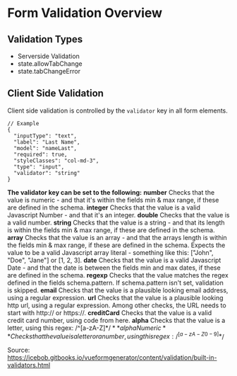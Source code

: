 # Form Validation Overview

## Validation Types
- Serverside Validation
- state.allowTabChange
- state.tabChangeError

## Client Side Validation
Client side validation is controlled by the `validator` key in all form elements.

```
// Example
{
  "inputType": "text",
  "label": "Last Name",
  "model": "nameLast",
  "required": true,
  "styleClasses": "col-md-3",
  "type": "input",
  "validator": "string"
}
```

**The validator key can be set to the following:**
**number**
Checks that the value is numeric - and that it's within the fields min & max range, if these are defined in the schema.
**integer**
Checks that the value is a valid Javascript Number - and that it's an integer.
**double**
Checks that the value is a valid number.
**string**
Checks that the value is a string - and that its length is within the fields min & max range, if these are defined in the schema.
**array**
Checks that the value is an array - and that the arrays length is within the fields min & max range, if these are defined in the schema.
Expects the value to be a valid Javascript array literal - something like this: ["John", "Doe", "Jane"] or [1, 2, 3].
**date**
Checks that the value is a valid Javascript Date - and that the date is between the fields min and max dates, if these are defined in the schema.
**regexp**
Checks that the value matches the regex defined in the fields schema.pattern. If schema.pattern isn't set, validation is skipped.
**email**
Checks that the value is a plausible looking email address, using a regular expression.
**url**
Checks that the value is a plausible looking http url, using a regular expression. Among other checks, the URL needs to start with http:// or https://.
**creditCard**
Checks that the value is a valid credit card number, using code from here.
**alpha**
Checks that the value is a letter, using this regex: /^[a-zA-Z]*$/
**alphaNumeric**
Checks that the value is a letter or a number, using this regex: /^[a-zA-Z0-9]*$/

Source: https://icebob.gitbooks.io/vueformgenerator/content/validation/built-in-validators.html